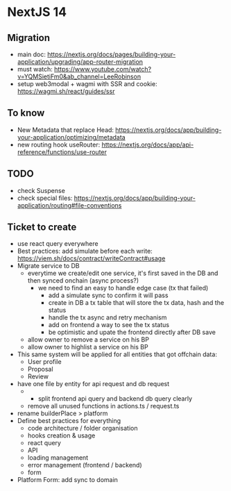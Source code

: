 # NextJS 14

## Migration 

- main doc: https://nextjs.org/docs/pages/building-your-application/upgrading/app-router-migration
- must watch: https://www.youtube.com/watch?v=YQMSietiFm0&ab_channel=LeeRobinson
- setup web3modal + wagmi with SSR and cookie: https://wagmi.sh/react/guides/ssr


## To know

- New Metadata that replace Head: https://nextjs.org/docs/app/building-your-application/optimizing/metadata
- new routing hook useRouter: https://nextjs.org/docs/app/api-reference/functions/use-router


## TODO 

- check Suspense
- check special files: https://nextjs.org/docs/app/building-your-application/routing#file-conventions


## Ticket to create 

- use react query everywhere
- Best practices: add simulate before each write: https://viem.sh/docs/contract/writeContract#usage
- Migrate service to DB
    - everytime we create/edit one service, it's first saved in the DB and then synced onchain (async process?)
        - we need to find an easy to handle edge case (tx that failed)
            - add a simulate sync to confirm it will pass 
            - create in DB a tx table that will store the tx data, hash and the status
            - handle the tx async and retry mechanism
            - add on frontend a way to see the tx status
            - be optimistic and upate the frontend directly after DB save
    - allow owner to remove a service on his BP 
    - allow owner to highlist a service on his BP
- This same system will be applied for all entities that got offchain data: 
    - User profile
    - Proposal
    - Review 
- have one file by entity for api request and db request
    - + split frontend api query and backend db query clearly
    - remove all unused functions in actions.ts / request.ts
- rename builderPlace > platform
- Define best practices for everything
    - code architecture / folder organisation 
    - hooks creation & usage 
    - react query 
    - API 
    - loading management 
    - error management (frontend / backend)
    - form
- Platform Form: add sync to domain